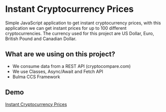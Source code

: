 # Instant Cryptocurrency Prices

Simple JavaScript application to get instant cryptocurrency prices, with this application we can get instant prices for up to 100 different cryptocurrencies. The currency used for this project are US Dollar, Euro, British Pound and Canadian Dollar.

## What are we using on this project?

- We consume data from a REST API (cryptocompare.com)
- We use Classes, Async/Await and Fetch API
- Bulma CCS Framework

## Demo

[Instant Cryptocurrency Prices](https://instant-cryptocurrency-prices.netlify.com/)


